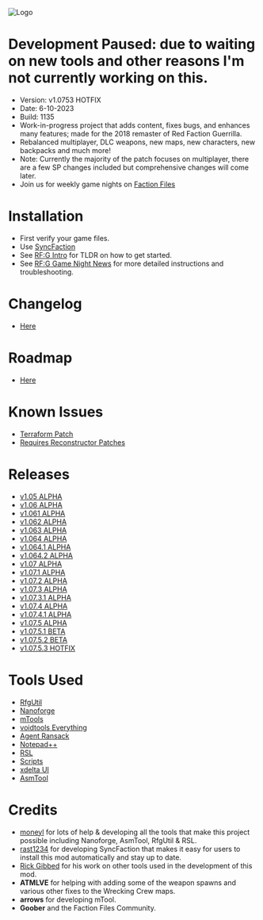 ![Logo](https://raw.githubusercontent.com/CamoRF/Red-Faction-Guerrilla-Terraform-Patch/main/Logo.png?raw=true "Logo")

# Development Paused: due to waiting on new tools and other reasons I'm not currently working on this.

- Version: v1.0753 HOTFIX
- Date: 6-10-2023
- Build: 1135
- Work-in-progress project that adds content, fixes bugs, and enhances many features; made for the 2018 remaster of Red Faction Guerrilla.
- Rebalanced multiplayer, DLC weapons, new maps, new characters, new backpacks and much more!
- Note: Currently the majority of the patch focuses on multiplayer, there are a few SP changes included but comprehensive changes will come later.
- Join us for weekly game nights on [Faction Files](https://discord.com/invite/factionfiles)

# Installation
- First verify your game files.
- Use [SyncFaction](https://github.com/rfg-modding/SyncFaction/releases)
- See [RF:G Intro](https://www.redfactionwiki.com/wiki/RF:G_Intro) for TLDR on how to get started.
- See [RF:G Game Night News](https://www.redfactionwiki.com/wiki/RF:G_Game_Night_News) for more detailed instructions and troubleshooting.

# Changelog
- [Here](https://raw.githubusercontent.com/CamoRF/Red-Faction-Guerrilla-Terraform-Patch/main/changelog.txt)

# Roadmap
- [Here](https://github.com/users/CamoRF/projects/3/views/1)

# Known Issues
- [Terraform Patch](https://github.com/users/CamoRF/projects/3/views/1)
- [Requires Reconstructor Patches](https://github.com/orgs/rfg-modding/projects/1)

# Releases
- [v1.05 ALPHA](https://www.factionfiles.com/ff.php?action=file&id=6247)
- [v1.06 ALPHA](https://www.factionfiles.com/ff.php?action=file&id=6259)
- [v1.061 ALPHA](https://www.factionfiles.com/ff.php?action=file&id=6264)
- [v1.062 ALPHA](https://www.factionfiles.com/ff.php?action=file&id=6267)
- [v1.063 ALPHA](https://www.factionfiles.com/ff.php?action=file&id=6269)
- [v1.064 ALPHA](https://www.factionfiles.com/ff.php?action=file&id=6340)
- [v1.064.1 ALPHA](https://www.factionfiles.com/ff.php?action=file&id=6362)
- [v1.064.2 ALPHA](https://www.factionfiles.com/ff.php?action=file&id=6388)
- [v1.07 ALPHA](https://www.factionfiles.com/ff.php?action=file&id=7501)
- [v1.07.1 ALPHA](https://www.factionfiles.com/ff.php?action=file&id=7516)
- [v1.07.2 ALPHA](https://www.factionfiles.com/ff.php?action=file&id=7626)
- [v1.07.3 ALPHA](https://www.factionfiles.com/ff.php?action=file&id=7634)
- [v1.07.3.1 ALPHA](https://www.factionfiles.com/ff.php?action=file&id=7635)
- [v1.07.4 ALPHA](https://www.factionfiles.com/ff.php?action=file&id=7639)
- [v1.07.4.1 ALPHA](https://www.factionfiles.com/ff.php?action=file&id=7649)
- [v1.07.5 ALPHA](https://www.factionfiles.com/ff.php?action=file&id=7653)
- [v1.07.5.1 BETA](https://www.factionfiles.com/ff.php?action=file&id=7696)
- [v1.07.5.2 BETA](https://www.factionfiles.com/ff.php?action=file&id=7736)
- [v1.07.5.3 HOTFIX](https://www.factionfiles.com/ff.php?action=file&id=7744)

# Tools Used
- [RfgUtil](https://github.com/Moneyl/RfgUtil/releases)
- [Nanoforge](https://github.com/Moneyl/Nanoforge/releases)
- [mTools](https://github.com/CamoRF/Red-Faction-Guerrilla-Terraform-Patch/blob/main/tools/mTools.zip)
- [voidtools Everything](https://www.voidtools.com/)
- [Agent Ransack](https://www.mythicsoft.com/agentransack/)
- [Notepad++](https://notepad-plus-plus.org/)
- [RSL](https://github.com/rsl-dev/RSL/releases)
- [Scripts](https://github.com/CamoRF/Red-Faction-Guerrilla-Terraform-Patch/tree/main/tools/scripts)
- [xdelta UI](https://www.factionfiles.com/ff.php?action=file&id=5686)
- [AsmTool](https://github.com/Moneyl/AsmTool)

# Credits
- [moneyl](https://github.com/Moneyl) for lots of help & developing all the tools that make this project possible including Nanoforge, AsmTool, RfgUtil & RSL.
- [rast1234](https://github.com/Rast1234) for developing SyncFaction that makes it easy for users to install this mod automatically and stay up to date.
- [Rick Gibbed](https://github.com/gibbed) for his work on other tools used in the development of this mod.
- **ATMLVE** for helping with adding some of the weapon spawns and various other fixes to the Wrecking Crew maps.
- **arrows** for developing mTool.
- **Goober** and the Faction Files Community.


